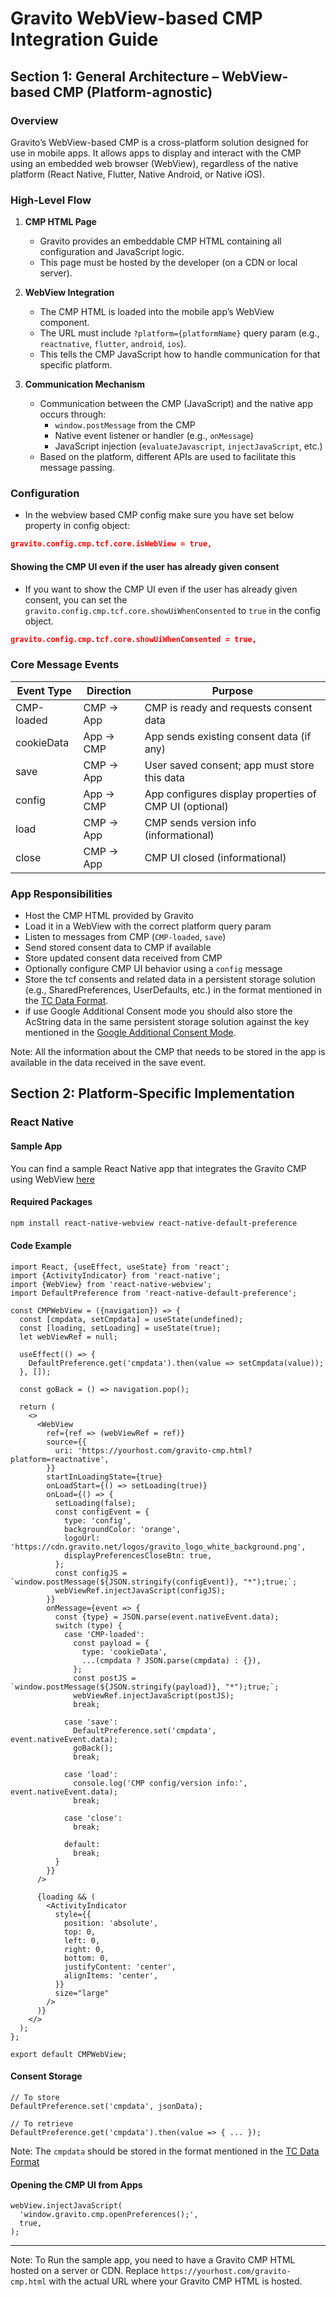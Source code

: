 # Gravito WebView-based CMP Integration Guide

## Section 1: General Architecture – WebView-based CMP (Platform-agnostic)

### Overview
Gravito’s WebView-based CMP is a cross-platform solution designed for use in mobile apps. It allows apps to display and interact with the CMP using an embedded web browser (WebView), regardless of the native platform (React Native, Flutter, Native Android, or Native iOS).

### High-Level Flow

1. **CMP HTML Page**
   - Gravito provides an embeddable CMP HTML containing all configuration and JavaScript logic.
   - This page must be hosted by the developer (on a CDN or local server).

2. **WebView Integration**
   - The CMP HTML is loaded into the mobile app’s WebView component.
   - The URL must include `?platform={platformName}` query param (e.g., `reactnative`, `flutter`, `android`, `ios`).
   - This tells the CMP JavaScript how to handle communication for that specific platform.

3. **Communication Mechanism**
   - Communication between the CMP (JavaScript) and the native app occurs through:
     - `window.postMessage` from the CMP
     - Native event listener or handler (e.g., `onMessage`)
     - JavaScript injection (`evaluateJavascript`, `injectJavaScript`, etc.)
   - Based on the platform, different APIs are used to facilitate this message passing.

### Configuration
- In the webview based CMP config make sure you have set below property in config object:
```json
gravito.config.cmp.tcf.core.isWebView = true,
```

#### Showing the CMP UI even if the user has already given consent
- If you want to show the CMP UI even if the user has already given consent, you can set the `gravito.config.cmp.tcf.core.showUiWhenConsented` to `true` in the config object.
```json
gravito.config.cmp.tcf.core.showUiWhenConsented = true,
```

### Core Message Events

| Event Type   | Direction   | Purpose                                                                      |
|--------------|-------------|------------------------------------------------------------------------------|
| CMP-loaded   | CMP → App | CMP is ready and requests consent data                                       |
| cookieData   | App → CMP | App sends existing consent data (if any)                                     |
| save         | CMP → App | User saved consent; app must store this data                                 |
| config       | App → CMP | App configures display properties of CMP UI (optional)                       |
| load         | CMP → App | CMP sends version info (informational)                                       |
| close        | CMP → App | CMP UI closed (informational)                                                |

### App Responsibilities

- Host the CMP HTML provided by Gravito
- Load it in a WebView with the correct platform query param
- Listen to messages from CMP (`CMP-loaded`, `save`)
- Send stored consent data to CMP if available
- Store updated consent data received from CMP
- Optionally configure CMP UI behavior using a `config` message
- Store the tcf consents and related data in a persistent storage solution (e.g., SharedPreferences, UserDefaults, etc.) in the format mentioned in the [TC Data Format](https://github.com/InteractiveAdvertisingBureau/GDPR-Transparency-and-Consent-Framework/blob/master/TCFv2/IAB%20Tech%20Lab%20-%20CMP%20API%20v2.md#how-is-a-cmp-used-in-app).
- if use Google Additional Consent mode you should also store the AcString data in the same persistent storage solution against the key mentioned in the [Google Additional Consent Mode](https://support.google.com/admanager/answer/9681920?hl=en#store-ac-string:~:text=In-,%2D,-app).

Note: All the information about the CMP that needs to be stored in the app is available in the data received in the save event.

## Section 2: Platform-Specific Implementation

### React Native

#### Sample App
You can find a sample React Native app that integrates the Gravito CMP using WebView [here]()

#### Required Packages

```bash
npm install react-native-webview react-native-default-preference
```

#### Code Example

```tsx
import React, {useEffect, useState} from 'react';
import {ActivityIndicator} from 'react-native';
import {WebView} from 'react-native-webview';
import DefaultPreference from 'react-native-default-preference';

const CMPWebView = ({navigation}) => {
  const [cmpdata, setCmpdata] = useState(undefined);
  const [loading, setLoading] = useState(true);
  let webViewRef = null;

  useEffect(() => {
    DefaultPreference.get('cmpdata').then(value => setCmpdata(value));
  }, []);

  const goBack = () => navigation.pop();

  return (
    <>
      <WebView
        ref={ref => (webViewRef = ref)}
        source={{
          uri: 'https://yourhost.com/gravito-cmp.html?platform=reactnative',
        }}
        startInLoadingState={true}
        onLoadStart={() => setLoading(true)}
        onLoad={() => {
          setLoading(false);
          const configEvent = {
            type: 'config',
            backgroundColor: 'orange',
            logoUrl: 'https://cdn.gravito.net/logos/gravito_logo_white_background.png',
            displayPreferencesCloseBtn: true,
          };
          const configJS = `window.postMessage(${JSON.stringify(configEvent)}, "*");true;`;
          webViewRef.injectJavaScript(configJS);
        }}
        onMessage={event => {
          const {type} = JSON.parse(event.nativeEvent.data);
          switch (type) {
            case 'CMP-loaded':
              const payload = {
                type: 'cookieData',
                ...(cmpdata ? JSON.parse(cmpdata) : {}),
              };
              const postJS = `window.postMessage(${JSON.stringify(payload)}, "*");true;`;
              webViewRef.injectJavaScript(postJS);
              break;

            case 'save':
              DefaultPreference.set('cmpdata', event.nativeEvent.data);
              goBack();
              break;

            case 'load':
              console.log('CMP config/version info:', event.nativeEvent.data);
              break;

            case 'close':
              break;

            default:
              break;
          }
        }}
      />

      {loading && (
        <ActivityIndicator
          style={{
            position: 'absolute',
            top: 0,
            left: 0,
            right: 0,
            bottom: 0,
            justifyContent: 'center',
            alignItems: 'center',
          }}
          size="large"
        />
      )}
    </>
  );
};

export default CMPWebView;
```



#### Consent Storage

```tsx
// To store
DefaultPreference.set('cmpdata', jsonData);

// To retrieve
DefaultPreference.get('cmpdata').then(value => { ... });
```
Note: The `cmpdata` should be stored in the format mentioned in the [TC Data Format](https://github.com/InteractiveAdvertisingBureau/GDPR-Transparency-and-Consent-Framework/blob/master/TCFv2/IAB%20Tech%20Lab%20-%20CMP%20API%20v2.md#how-is-a-cmp-used-in-app) 


#### Opening the CMP UI from Apps

```tsx
webView.injectJavaScript(
  'window.gravito.cmp.openPreferences();',
  true,
);
```

---
Note: To Run the sample app, you need to have a Gravito CMP HTML hosted on a server or CDN. Replace `https://yourhost.com/gravito-cmp.html` with the actual URL where your Gravito CMP HTML is hosted.
